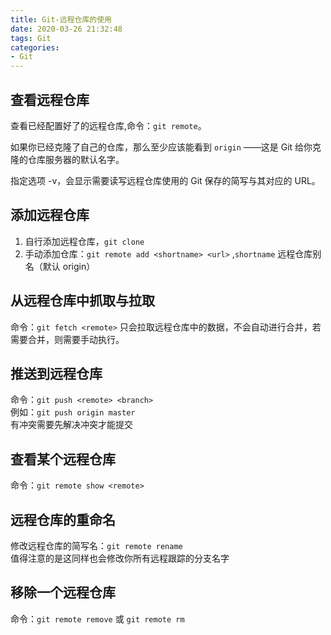 ```yaml
---
title: Git-远程仓库的使用
date: 2020-03-26 21:32:48
tags: Git
categories: 
- Git
---
```

 ## 查看远程仓库
 查看已经配置好了的远程仓库,命令：`git remote`。

 如果你已经克隆了自己的仓库，那么至少应该能看到 `origin` ——这是 Git 给你克隆的仓库服务器的默认名字。

 指定选项 -v，会显示需要读写远程仓库使用的 Git 保存的简写与其对应的 URL。
<!-- more -->
 ## 添加远程仓库
 1. 自行添加远程仓库，`git clone`
 2. 手动添加仓库：`git remote add <shortname> <url>` ,`shortname` 远程仓库别名（默认 origin）
 
 ## 从远程仓库中抓取与拉取
 命令：`git fetch <remote>`
 只会拉取远程仓库中的数据，不会自动进行合并，若需要合并，则需要手动执行。

 ## 推送到远程仓库
 命令：`git push <remote> <branch>` \
 例如：`git push origin master` \
 有冲突需要先解决冲突才能提交

 ## 查看某个远程仓库
 命令：`git remote show <remote>`

 ## 远程仓库的重命名
 修改远程仓库的简写名：`git remote rename`\
 值得注意的是这同样也会修改你所有远程跟踪的分支名字

 ## 移除一个远程仓库
 命令：`git remote remove` 或 `git remote rm`